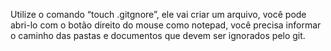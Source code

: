 Utilize o comando “touch .gitgnore”, ele vai criar um arquivo, você pode abri-lo com o botão direito do mouse como notepad, você precisa informar o caminho das pastas e documentos que devem ser ignorados pelo git.
